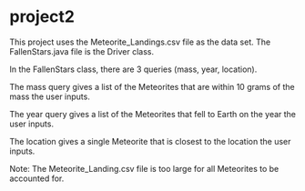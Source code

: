 # project2

This project uses the Meteorite_Landings.csv file as the data set. The FallenStars.java file is the Driver class.

In the FallenStars class, there are 3 queries (mass, year, location). 

The mass query gives a list of the Meteorites that are within 10 grams of the mass the user inputs.

The year query gives a list of the Meteorites that fell to Earth on the year the user inputs.

The location gives a single Meteorite that is closest to the location the user inputs.

Note: The Meteorite_Landing.csv file is too large for all Meteorites to be accounted for.
